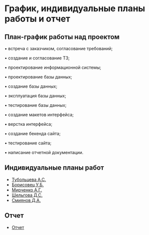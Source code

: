 # График, индивидуальные планы работы и отчет

## План-график работы над проектом

•	встреча с заказчиком, согласование требований;

•	создание и согласование ТЗ;

•	проектирование информационной системы;

•	проектирование базы данных;

•	создание базы данных;

•	эксплуатация базы данных;

•	тестирование базы данных;

•	создание макетов интерфейса;

•	верстка интерфейса;

•	создание бекенда сайта;

•	тестирование сайта;

•	написание отчетной документации. 


## Индивидуальные планы работ

- [Тубольцева А.С.](tuboltseva.md)
- [Борисовец У.Б.](borisovets.md)
- [Мирченко А.Г.](mirchenko.md)
- [Шельгова Д.С.](shelgova.md)
- [Смиянов Д.А.](smiyanov.md)

## Отчет

- [Отчет](Отчет_ПД.docx)

